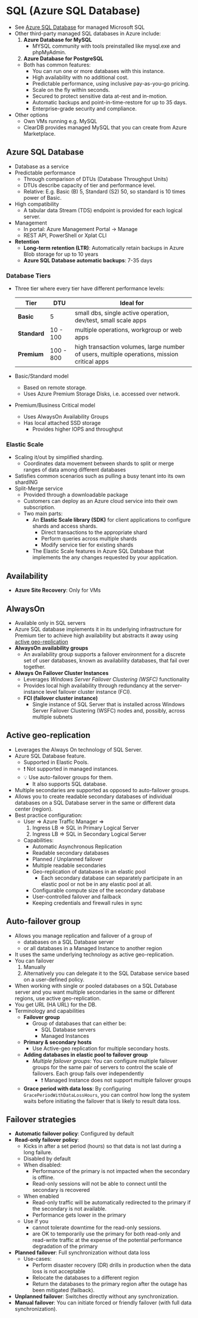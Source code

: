 # SQL (Azure SQL Database)

- See [Azure SQL Database](./2.2.%20SQL%20(Azure%20SQL%20Database).md) for managed Microsoft SQL
- Other third-party managed SQL databases in Azure include:
  1. **Azure Database for MySQL**
     - MYSQL community with tools preinstalled like mysql.exe and phpMyAdmin.
  2. **Azure Database for PostgreSQL**
  - Both has common features:
    - You can run one or more databases with this instance.
    - High availability with no additional cost.
    - Predictable performance, using inclusive pay-as-you-go pricing.
    - Scale on the fly within seconds.
    - Secured to protect sensitive data at-rest and in-motion.
    - Automatic backups and point-in-time-restore for up to 35 days.
    - Enterprise-grade security and compliance.
- Other options
  - Own VMs running e.g. MySQL
  - ClearDB provides managed MySQL that you can create from Azure Marketplace.

## Azure SQL Database

- Database as a service
- Predictable performance
  - Through comparison of DTUs (Database Throughput Units)
  - DTUs describe capacity of tier and performance level.
  - Relative: E.g. Basic (B) 5, Standard (S2) 50, so standard is 10 times power of Basic.
- High compatibility
  - A tabular data Stream (TDS) endpoint is provided for each logical server.
- Management
  - In portal: Azure Management Portal -> Manage
  - REST API, PowerShell or Xplat CLI
- **Retention**
  - **Long-term retention (LTR)**: Automatically retain backups in Azure Blob storage for up to 10 years
  - **Azure SQL Database automatic backups**: 7-35 days

### Database Tiers

- Three tier where every tier have different performance levels:

  | Tier | DTU | Ideal for |
  | ---- | --- | --------- |
  | **Basic** | 5 | small dbs, single active operation, dev/test, small scale apps |
  | **Standard** | 10 - 100 | multiple operations, workgroup or web apps |
  | **Premium** | 100 - 800 | high transaction volumes, large number of users, multiple operations, mission critical apps |

- Basic/Standard model
  - Based on remote storage.
  - Uses Azure Premium Storage Disks, i.e. accessed over network.
- Premium/Business Critical model
  - Uses AlwaysOn Availability Groups
  - Has local attached SSD storage
    - Provides higher IOPS and throughput

### Elastic Scale

- Scaling it/out by simplified sharding.
  - Coordinates data movement between shards to split or merge ranges of data among different databases
- Satisfies common scenarios such as pulling a busy tenant into its own shardING
- Split-Merge service
  - Provided through a downloadable package
  - Customers can deploy as an Azure cloud service into their own subscription.
  - Two main parts:
    - An **Elastic Scale library (SDK)** for client applications to configure shards and access shards.
      - Direct transactions to the appropriate shard
      - Perform queries across multiple shards
      - Modify service tier for existing shards
    - The Elastic Scale features in Azure SQL Database that implements the any changes requested by your application.

## Availability

- **Azure Site Recovery**: Only for VMs

## AlwaysOn

- Available only in SQL servers
- Azure SQL database implements it in its underlying infrastructure for Premium tier to achieve high availability but abstracts it away using [active geo-replication](#active-geo-replication)
- **AlwaysOn availability groups**
  - An availability group supports a failover environment for a discrete set of user databases, known as availability databases, that fail over together.
- **Always On Failover Cluster Instances**
  - Leverages *Windows Server Failover Clustering (WSFC)* functionality
  - Provides local high availability through redundancy at the server-instance level failover cluster instance (FCI).
  - **FCI (failover cluster instance)**
    - Single instance of SQL Server that is installed across Windows Server Failover Clustering (WSFC) nodes and, possibly, across multiple subnets

## Active geo-replication

- Leverages the Always On technology of SQL Server.
- Azure SQL Database feature.
  - Supported in Elastic Pools.
  - ❗ Not supported in managed instances.
  - 💡 Use auto-failover groups for them.
    - It also supports SQL database.
- Multiple secondaries are supported as opposed to auto-failover groups.
- Allows you to create readable secondary databases of individual databases on a SQL Database server in the same or different data center (region).
- Best practice configuration:
  - User => Azure Traffic Manager =>
    1. Ingress LB => SQL in Primary Logical Server
    2. Ingress LB => SQL in Secondary Logical Server
  - Capabilities:
    - Automatic Asynchronous Replication
    - Readable secondary databases
    - Planned / Unplanned failover
    - Multiple readable secondaries
    - Geo-replication of databases in an elastic pool
      - Each secondary database can separately participate in an elastic pool or not be in any elastic pool at all.
    - Configurable compute size of the secondary database
    - User-controlled failover and failback
    - Keeping credentials and firewall rules in sync

## Auto-failover group

- Allows you manage replication and failover of a group of
  - databases on a SQL Database server
  - or all databases in a Managed Instance to another region
- It uses the same underlying technology as active geo-replication.
- You can failover
  1. Manually
  2. Alternatively  you can delegate it to the SQL Database service based on a user-defined policy.
- When working with single or pooled databases on a SQL Database server and you want multiple secondaries in the same or different regions, use active geo-replication.
- You get URL (HA URL) for the DB.
- Terminology and capabilities
  - **Failover group**
    - Group of databases that can either be:
      - SQL Database servers
      - Managed Instances
  - **Primary & secondary hosts**
    - Use Active-geo replication for multiple secondary hosts.
  - **Adding databases in elastic pool to failover group**
    - *Multiple failover groups*: You can configure multiple failover groups for the same pair of servers to control the scale of failovers. Each group fails over independently
      - ❗ Managed Instance does not support multiple failover groups
  - **Grace period with data loss**: By configuring `GracePeriodWithDataLossHours`, you can control how long the system waits before initiating the failover that is likely to result data loss.

## Failover strategies

- **Automatic failover policy**: Configured by default
- **Read-only failover policy**:
  - Kicks in after a set period (hours) so that data is not last during a long failure.
  - Disabled by default
  - When disabled:
    - Performance of the primary is not impacted when the secondary is offline.
    - Read-only sessions will not be able to connect until the secondary is recovered
  - When enabled
    - Read-only traffic will be automatically redirected to the primary if the secondary is not available.
    - Performance gets lower in the primary
  - Use if you
    - cannot tolerate downtime for the read-only sessions.
    - are OK to temporarily use the primary for both read-only and read-write traffic at the expense of the potential performance degradation of the primary
- **Planned failover**: Full synchronization without data loss
  - Use-cases:
    - Perform disaster recovery (DR) drills in production when the data loss is not acceptable
    - Relocate the databases to a different region
    - Return the databases to the primary region after the outage has been mitigated (failback).
- **Unplanned failover**: Switches directly without any synchronization.
- **Manual failover**: You can initiate forced or friendly failover (with full data synchronization).
